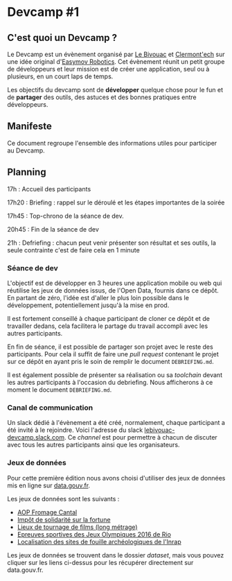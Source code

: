 # Devcamp #1

## C'est quoi un Devcamp ?

Le Devcamp est un évènement organisé par [Le Bivouac](http://lebivouac.com) et [Clermont'ech](http://clermontech.org) sur une idée original d'[Easymov Robotics](http://easymov.fr).
Cet évènement réunit un petit groupe de développeurs et leur mission est de créer une application, seul ou à plusieurs, en un court laps de temps.

Les objectifs du devcamp sont de **développer** quelque chose pour le fun et de **partager** des outils, des astuces et des bonnes pratiques entre développeurs.

## Manifeste

Ce document regroupe l'ensemble des informations utiles pour participer au Devcamp.

## Planning

17h
: Accueil des participants

17h20
: Briefing : rappel sur le déroulé et les étapes importantes de la soirée

17h45
: Top-chrono de la séance de dev.

20h45
: Fin de la séance de dev

21h
: Defriefing : chacun peut venir présenter son résultat et ses outils,
la seule contrainte c'est de faire cela en 1 minute

### Séance de dev

L'objectif est de développer en 3 heures une application mobile ou web qui réutilise les jeux de données issus, de l'Open Data, fournis dans ce dépôt.
En partant de zéro, l'idée est d'aller le plus loin possible dans le développement, potentiellement jusqu'à la mise en prod.

Il est fortement conseillé à chaque participant de cloner ce dépôt et de travailler dedans, cela facilitera le partage du travail accompli avec les autres participants.

En fin de séance, il est possible de partager son projet avec le reste des participants.
Pour cela il suffit de faire une *pull request* contenant le projet sur ce dépôt en ayant pris le soin de remplir le document `DEBRIEFING.md`.

Il est également possible de présenter sa réalisation ou sa *toolchain* devant les autres participants à l'occasion du debriefing.
Nous afficherons à ce moment le document `DEBRIEFING.md`.

### Canal de communication

Un slack dédié à l'évènement a été créé, normalement, chaque participant a été invité à le rejoindre.
Voici l'adresse du slack [lebivouac-devcamp.slack.com](lebivouac-devcamp.slack.com).
Ce *channel* est pour permettre à chacun de discuter avec tous les autres participants ainsi que les organisateurs.

### Jeux de données

Pour cette première édition nous avons choisi d'utiliser des jeux de données mis en ligne sur [data.gouv.fr](http://data.gouv.fr).

Les jeux de données sont les suivants :

- [AOP Fromage Cantal](https://www.data.gouv.fr/fr/datasets/aire-geographique-dune-appelation-dorigine-protegee-de-type-fromage-dans-le-cantal-1/)
- [Impôt de solidarité sur la fortune](https://www.data.gouv.fr/fr/datasets/impot-de-solidarite-sur-la-fortune/)
- [Lieux de tournage de films (long métrage)](https://www.data.gouv.fr/fr/datasets/lieux-de-tournage-de-films-long-metrage-prs/)
- [Epreuves sportives des Jeux Olympiques 2016 de Rio](https://www.data.gouv.fr/fr/datasets/epreuves-sportives-des-jeux-olympiques-2016-de-rio/#_)
- [Localisation des sites de fouille archéologiques de l'Inrap](https://www.data.gouv.fr/fr/datasets/localisation-des-sites-de-fouille-archeologiques-de-l-inrap-idf/)

Les jeux de données se trouvent dans le dossier *dataset*, mais vous pouvez cliquer sur les liens ci-dessus pour les récupérer directement sur data.gouv.fr.
